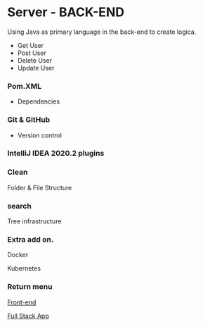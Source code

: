 # Server - BACK-END


Using Java as primary language in the back-end to create logica.
- Get User
- Post User
- Delete User
- Update User




### Pom.XML  
- Dependencies

### Git & GitHub 
- Version control

### IntelliJ IDEA 2020.2 plugins


### Clean
Folder & File Structure

### search
Tree infrastructure



### Extra add on.
Docker

Kubernetes

### Return menu


[Front-end](https://github.com/darksos34/Full-Stack-Application/tree/master/Client)

[Full Stack App](https://github.com/darksos34/Full-Stack-Application)



